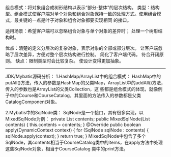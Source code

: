 组合模式：将对象组合成树形结构以表示“部分-整体”的层次结构。
类型：结构型。组合模式使客户端对单个对象和组合对象保持一致的处理方式。使用组合模式，最关键的一点是叶子对象和组合对象都要实现相同
的接口。

适用场景：希望客户端可以忽略组合对象与单个对象的差异时；
         处理一个树形结构时。

优点：清楚的定义分层次的复杂对象，表示对象的全部或部分层次。
      让客户端忽略了层次差异，方便对整个层次结构进行控制。
      简化了客户端代码。
      符合开闭原则。
缺点：限制类型时会比较复杂。
      使设计变得更加抽象。

------------------------------------------------------------------------------------------------------------------------
JDK/Mybatis源码分析：
1.HashMap/ArrayList中的组合模式：
HashMap中的putAll()方法，传入的参数是HashMap的父类Map，ArrayList中的addAll()方法，传入的参数也是ArrayList的父类Collection，这
些都是组合模式的体现，就像例子中的Course和CourseCatalog，其里面的方法传入的参数都是父类CatalogComponent对象。

2.Mybatis中的SqlNode类：
SqlNode是一个接口，其有很多实现，以MixedSqlNode为例：
    private List<SqlNode> contents;
    public MixedSqlNode(List<SqlNode> contents) {
        this.contents = contents;
      }
    @Override
    public boolean apply(DynamicContext context) {
        for (SqlNode sqlNode : contents) {
          sqlNode.apply(context);
        }
        return true;
    }
MixedSqlNode中包含了多个SqlNode，其contents相当于CourseCatalog类中的items，在apply方法中处理这些SqlNode对象，相当于CourseCatalog
类中的print方法。
